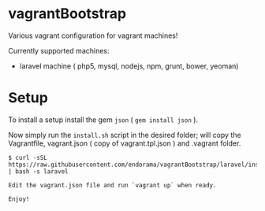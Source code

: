 vagrantBootstrap
================

Various vagrant configuration for vagrant machines!

Currently supported machines:
- laravel machine ( php5, mysql, nodejs, npm, grunt, bower, yeoman)

# Setup

To install a setup install the gem `json` ( `gem install json` ).

Now simply run the `install.sh` script in the desired folder; will copy the
Vagrantfile, vagrant.json ( copy of vagrant.tpl.json ) and .vagrant folder.

```
$ curl -sSL https://raw.githubusercontent.com/endorama/vagrantBootstrap/laravel/install.sh | bash -s laravel

Edit the vagrant.json file and run `vagrant up` when ready.

Enjoy!
